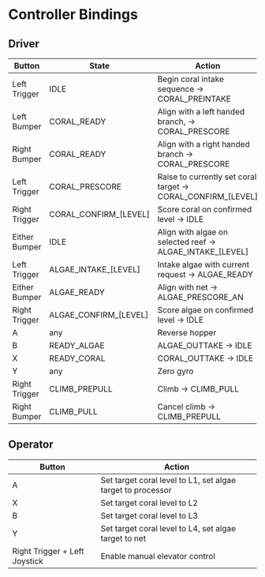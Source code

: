 # Controller Bindings

## Driver

| Button | State | Action |
| ------ | ----- | ------ |
| Left Trigger | IDLE | Begin coral intake sequence -> CORAL_PREINTAKE |
| Left Bumper | CORAL_READY | Align with a left handed branch, -> CORAL_PRESCORE |
| Right Bumper | CORAL_READY | Align with a right handed branch -> CORAL_PRESCORE |
| Left Trigger | CORAL_PRESCORE | Raise to currently set coral target -> CORAL_CONFIRM_[LEVEL] |
| Right Trigger | CORAL_CONFIRM_[LEVEL] | Score coral on confirmed level -> IDLE |
| Either Bumper | IDLE | Align with algae on selected reef -> ALGAE_INTAKE_[LEVEL] |
| Left Trigger | ALGAE_INTAKE_[LEVEL] | Intake algae with current request -> ALGAE_READY |
| Either Bumper | ALGAE_READY | Align with net -> ALGAE_PRESCORE_AN  |
| Right Trigger | ALGAE_CONFIRM_[LEVEL] | Score algae on confirmed level -> IDLE |
| A | any | Reverse hopper |
| B | READY_ALGAE | ALGAE_OUTTAKE -> IDLE |
| X | READY_CORAL | CORAL_OUTTAKE -> IDLE |
| Y | any | Zero gyro |
| Right Trigger | CLIMB_PREPULL | Climb -> CLIMB_PULL |
| Right Bumper | CLIMB_PULL | Cancel climb -> CLIMB_PREPULL |

## Operator

| Button | Action |
| ------ | ------ |
| A | Set target coral level to L1, set algae target to processor  |
| X | Set target coral level to L2 |
| B | Set target coral level to L3 |
| Y | Set target coral level to L4, set algae target to net |
| Right Trigger + Left Joystick | Enable manual elevator control |
